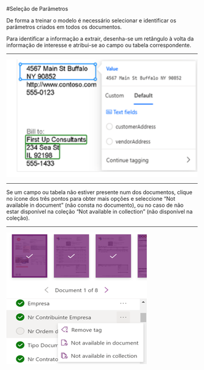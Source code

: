 #Seleção de Parâmetros

De forma a treinar o modelo é necessário selecionar e identificar os parâmetros criados em todos os documentos.

Para identificar a informação a extrair, desenha-se um retângulo à volta da informação de interesse e atribui-se ao campo ou tabela correspondente.

---

![Extract](../images/selecaoParametros1.png)

---

Se um campo ou tabela não estiver presente num dos documentos, clique no ícone dos três pontos para obter mais opções e seleccione “Not available in document” (não consta no documento), ou no caso de não estar disponível na coleção “Not available in collection” (não disponível na coleção).

---
![Extract](../images/selecaoParametros2.png)